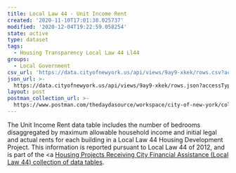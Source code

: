 ```yaml
---
title: Local Law 44 - Unit Income Rent
created: '2020-11-10T17:01:30.025737'
modified: '2020-12-04T19:22:59.058254'
state: active
type: dataset
tags:
  - Housing Transparency Local Law 44 Ll44
groups:
  - Local Government
csv_url: 'https://data.cityofnewyork.us/api/views/9ay9-xkek/rows.csv?accessType=DOWNLOAD'
json_url: >-
  https://data.cityofnewyork.us/api/views/9ay9-xkek/rows.json?accessType=DOWNLOAD
layout: post
postman_collection_url: >-
  https://www.postman.com/thedaydasource/workspace/city-of-new-york/collection/15909983-9b30a6e3-9d0e-48ce-a233-19152c7c99bd
---
```

The Unit Income Rent data table includes the number of bedrooms disaggregated by maximum allowable household income and initial legal and actual rents for each building in a Local Law 44 Housing Development Project. This information is reported pursuant to Local Law 44 of 2012, and is part of the <a <a href='https://data.cityofnewyork.us/browse?Data-Collection_Data-Collection=HPD+Local+Law+44'>Housing Projects Receiving City Financial Assistance (Local Law 44) collection of data tables</a>.
